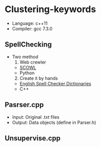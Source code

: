 # Clustering-keywords
- Language: c++11
- Compiler: gcc 7.3.0
## SpellChecking
- Two method
  1. Web crewler
    - [SCOWL](http://app.aspell.net/lookup)
    - Python
  2. Create it by hands
    - [English Spell Checker Dictionaries](http://wordlist.aspell.net/dicts/)
    - C++
## Pasrser.cpp
- Input: Original .txt files
- Output: Data objects (define in Parser.h)
## Unsupervise.cpp